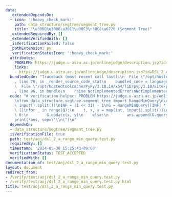```yaml
---
data:
  _extendedDependsOn:
  - icon: ':heavy_check_mark:'
    path: data_structure/segtree/segment_tree.py
    title: "\u30BB\u30B0\u30E1\u30F3\u30C8\u6728 (Segment Tree)"
  _extendedRequiredBy: []
  _extendedVerifiedWith: []
  _isVerificationFailed: false
  _pathExtension: py
  _verificationStatusIcon: ':heavy_check_mark:'
  attributes:
    PROBLEM: https://judge.u-aizu.ac.jp/onlinejudge/description.jsp?id=DSL_2_A
    links:
    - https://judge.u-aizu.ac.jp/onlinejudge/description.jsp?id=DSL_2_A
  bundledCode: "Traceback (most recent call last):\n  File \"/opt/hostedtoolcache/PyPy/3.10.14/x64/lib/pypy3.10/site-packages/onlinejudge_verify/documentation/build.py\"\
    , line 76, in _render_source_code_stat\n    bundled_code = language.bundle(\n\
    \  File \"/opt/hostedtoolcache/PyPy/3.10.14/x64/lib/pypy3.10/site-packages/onlinejudge_verify/languages/python.py\"\
    , line 96, in bundle\n    raise NotImplementedError\nNotImplementedError\n"
  code: "# verification-helper: PROBLEM https://judge.u-aizu.ac.jp/onlinejudge/description.jsp?id=DSL_2_A\n\
    \nfrom data_structure.segtree.segment_tree import RangeMinQuery\n\nN, Q = map(int,\
    \ input().split())\nINF = (1 << 31) - 1\nG = RangeMinQuery([INF] * N)\n\nans =\
    \ []\nfor _ in range(Q):\n    t, x, y = map(int, input().split())\n    if t ==\
    \ 0:\n        G.update(x, y)\n    else:\n        ans.append(G.query(x, y + 1))\n\
    print(*ans, sep=\"\\n\")\n"
  dependsOn:
  - data_structure/segtree/segment_tree.py
  isVerificationFile: true
  path: test/aoj/dsl_2_a_range_min_query.test.py
  requiredBy: []
  timestamp: '2024-05-30 15:25:43+09:00'
  verificationStatus: TEST_ACCEPTED
  verifiedWith: []
documentation_of: test/aoj/dsl_2_a_range_min_query.test.py
layout: document
redirect_from:
- /verify/test/aoj/dsl_2_a_range_min_query.test.py
- /verify/test/aoj/dsl_2_a_range_min_query.test.py.html
title: test/aoj/dsl_2_a_range_min_query.test.py
---
```

